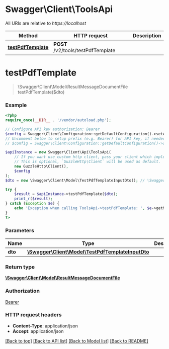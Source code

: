 # Swagger\Client\ToolsApi

All URIs are relative to *https://localhost*

Method | HTTP request | Description
------------- | ------------- | -------------
[**testPdfTemplate**](ToolsApi.md#testPdfTemplate) | **POST** /v2/tools/testPdfTemplate | 


# **testPdfTemplate**
> \Swagger\Client\Model\ResultMessageDocumentFile testPdfTemplate($dto)



### Example
```php
<?php
require_once(__DIR__ . '/vendor/autoload.php');

// Configure API key authorization: Bearer
$config = Swagger\Client\Configuration::getDefaultConfiguration()->setApiKey('Authorization', 'YOUR_API_KEY');
// Uncomment below to setup prefix (e.g. Bearer) for API key, if needed
// $config = Swagger\Client\Configuration::getDefaultConfiguration()->setApiKeyPrefix('Authorization', 'Bearer');

$apiInstance = new Swagger\Client\Api\ToolsApi(
    // If you want use custom http client, pass your client which implements `GuzzleHttp\ClientInterface`.
    // This is optional, `GuzzleHttp\Client` will be used as default.
    new GuzzleHttp\Client(),
    $config
);
$dto = new \Swagger\Client\Model\TestPdfTemplateInputDto(); // \Swagger\Client\Model\TestPdfTemplateInputDto | 

try {
    $result = $apiInstance->testPdfTemplate($dto);
    print_r($result);
} catch (Exception $e) {
    echo 'Exception when calling ToolsApi->testPdfTemplate: ', $e->getMessage(), PHP_EOL;
}
?>
```

### Parameters

Name | Type | Description  | Notes
------------- | ------------- | ------------- | -------------
 **dto** | [**\Swagger\Client\Model\TestPdfTemplateInputDto**](../Model/TestPdfTemplateInputDto.md)|  | [optional]

### Return type

[**\Swagger\Client\Model\ResultMessageDocumentFile**](../Model/ResultMessageDocumentFile.md)

### Authorization

[Bearer](../../README.md#Bearer)

### HTTP request headers

 - **Content-Type**: application/json
 - **Accept**: application/json

[[Back to top]](#) [[Back to API list]](../../README.md#documentation-for-api-endpoints) [[Back to Model list]](../../README.md#documentation-for-models) [[Back to README]](../../README.md)

